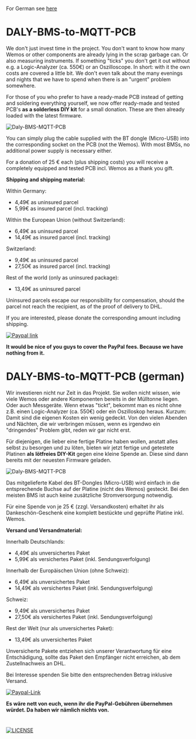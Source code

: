 For German see [here](#daly-bms-to-mqtt-pcb-german)

# DALY-BMS-to-MQTT-PCB

We don't just invest time in the project. You don't want to know how many Wemos or other components are already lying in the scrap garbage can. Or also measuring instruments. If something "ticks" you don't get it out without e.g. a Logic-Analyzer (ca. 550€) or an Oszilloscope. In short: with it the own costs are covered a little bit. We don't even talk about the many evenings and nights that we have to spend when there is an "urgent" problem somewhere.

For those of you who prefer to have a ready-made PCB instead of getting and soldering everything yourself, we now offer ready-made and tested PCB's **as a solderless DIY kit** for a small donation. These are then already loaded with the latest firmware.

![Daly-BMS-MQTT-PCB](https://user-images.githubusercontent.com/17761850/233856649-9718ed44-b4bc-4104-aa66-b12738ec498a.png)

You can simply plug the cable supplied with the BT dongle (Micro-USB) into the corresponding socket on the PCB (not the Wemos). With most BMSs, no additional power supply is necessary either.

For a donation of 25 € each (plus shipping costs) you will receive a completely equipped and tested PCB incl. Wemos as a thank you gift.

**Shipping and shipping material:**

Within Germany:
- 4,49€ as uninsured parcel
- 5,99€ as insured parcel (incl. tracking)

Within the European Union (without Switzerland):
- 6,49€ as uninsured parcel
- 14,49€ as insured parcel (incl. tracking)

Switzerland:
- 9,49€ as uninsured parcel
- 27,50€ as insured parcel (incl. tracking)

Rest of the world (only as uninsured package):
- 13,49€ as uninsured parcel

Uninsured parcels escape our responsibility for compensation, should the parcel not reach the recipient, as of the proof of delivery to DHL.

If you are interested, please donate the corresponding amount including shipping.

[![Paypal link](https://www.paypalobjects.com/en_US/i/btn/btn_donate_LG.gif)](https://www.paypal.com/donate/?hosted_button_id=E4WKQLHVGQPEY)
 
**It would be nice of you guys to cover the PayPal fees. Because we have nothing from it.**


# DALY-BMS-to-MQTT-PCB (german)

Wir investieren nicht nur Zeit in das Projekt. Sie wollen nicht wissen, wie viele Wemos oder andere Komponenten bereits in der Mülltonne liegen. Oder auch Messgeräte. Wenn etwas "tickt", bekommt man es nicht ohne z.B. einen Logic-Analyzer (ca. 550€) oder ein Oszilloskop heraus. Kurzum: Damit sind die eigenen Kosten ein wenig gedeckt. Von den vielen Abenden und Nächten, die wir verbringen müssen, wenn es irgendwo ein "dringendes" Problem gibt, reden wir gar nicht erst.

Für diejenigen, die lieber eine fertige Platine haben wollen, anstatt alles selbst zu besorgen und zu löten, bieten wir jetzt fertige und getestete Platinen **als lötfreies DIY-Kit** gegen eine kleine Spende an. Diese sind dann bereits mit der neuesten Firmware geladen.

![Daly-BMS-MQTT-PCB](https://user-images.githubusercontent.com/17761850/233856649-9718ed44-b4bc-4104-aa66-b12738ec498a.png)

Das mitgelieferte Kabel des BT-Dongles (Micro-USB) wird einfach in die entsprechende Buchse auf der Platine (nicht des Wemos) gesteckt. Bei den meisten BMS ist auch keine zusätzliche Stromversorgung notwendig.

Für eine Spende von je 25 € (zzgl. Versandkosten) erhaltet ihr als Dankeschön-Geschenk eine komplett bestückte und geprüfte Platine inkl. Wemos.

**Versand und Versandmaterial:**

Innerhalb Deutschlands:
- 4,49€ als unversichertes Paket
- 5,99€ als versichertes Paket (inkl. Sendungsverfolgung)

Innerhalb der Europäischen Union (ohne Schweiz):
- 6,49€ als unversichertes Paket
- 14,49€ als versichertes Paket (inkl. Sendungsverfolgung)

Schweiz:
- 9,49€ als unversichertes Paket
- 27,50€ als versichertes Paket (inkl. Sendungsverfolgung)

Rest der Welt (nur als unversichertes Paket):
- 13,49€ als unversichertes Paket

Unversicherte Pakete entziehen sich unserer Verantwortung für eine Entschädigung, sollte das Paket den Empfänger nicht erreichen, ab dem Zustellnachweis an DHL.

Bei Interesse spenden Sie bitte den entsprechenden Betrag inklusive Versand.

[![Paypal-Link](https://www.paypalobjects.com/en_US/i/btn/btn_donate_LG.gif)](https://www.paypal.com/donate/?hosted_button_id=E4WKQLHVGQPEY)
 
**Es wäre nett von euch, wenn ihr die PayPal-Gebühren übernehmen würdet. Da haben wir nämlich nichts von.**

# 
[![LICENSE](https://licensebuttons.net/l/by-nc-sa/4.0/88x31.png)](https://creativecommons.org/licenses/by-nc-sa/4.0/)
